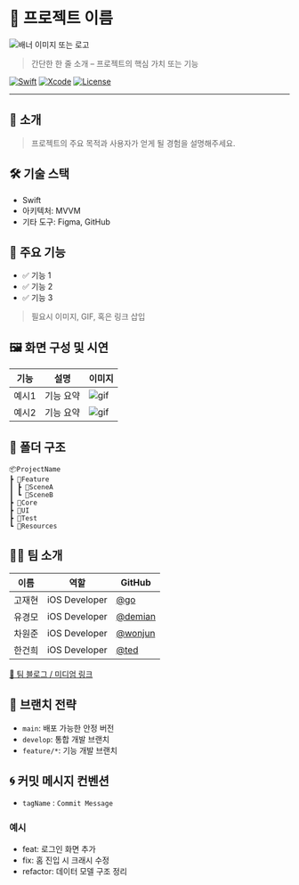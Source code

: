 # 🚀 프로젝트 이름

![배너 이미지 또는 로고](링크)

> 간단한 한 줄 소개 – 프로젝트의 핵심 가치 또는 기능

[![Swift](https://img.shields.io/badge/Swift-5.9-orange.svg)]()
[![Xcode](https://img.shields.io/badge/Xcode-15.0-blue.svg)]()
[![License](https://img.shields.io/badge/license-Apache2.0-green.svg)]()

---

## 📱 소개

> 프로젝트의 주요 목적과 사용자가 얻게 될 경험을 설명해주세요.


## 🛠 기술 스택

- Swift
- 아키텍처: MVVM
- 기타 도구: Figma, GitHub


## 🌟 주요 기능

- ✅ 기능 1
- ✅ 기능 2
- ✅ 기능 3

> 필요시 이미지, GIF, 혹은 링크 삽입


## 🖼 화면 구성 및 시연

| 기능 | 설명 | 이미지 |
|------|------|--------|
| 예시1 | 기능 요약 | ![gif](링크) |
| 예시2 | 기능 요약 | ![gif](링크) |


## 🧱 폴더 구조

```
📦ProjectName
┣ 📂Feature
┃ ┣ 📂SceneA
┃ ┗ 📂SceneB
┣ 📂Core
┣ 📂UI
┣ 📂Test
┗ 📂Resources
```


## 🧑‍💻 팀 소개

| 이름 | 역할 | GitHub |
|------|------|--------|
| 고재현 | iOS Developer | [@go](https://github.com/Gojaehyeon) |
| 유경모 | iOS Developer | [@demian](https://github.com/YooGyeongMo) |
| 차원준 | iOS Developer | [@wonjun](https://github.com/chawj1234) |
| 한건희 | iOS Developer | [@ted](https://github.com/keon22han) |

[🔗 팀 블로그 / 미디엄 링크](https://medium.com/example)

## 🔖 브랜치 전략
- `main`: 배포 가능한 안정 버전
- `develop`: 통합 개발 브랜치
- `feature/*`: 기능 개발 브랜치

## 🌀 커밋 메시지 컨벤션
- `tagName` : `Commit Message`

### 예시
- feat: 로그인 화면 추가
- fix: 홈 진입 시 크래시 수정
- refactor: 데이터 모델 구조 정리

